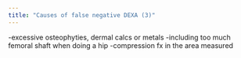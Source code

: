 ```yaml
---
title: "Causes of false negative DEXA (3)"
---
```

-excessive osteophyties, dermal calcs or metals
-including too much femoral shaft when doing a hip
-compression fx in the area measured

